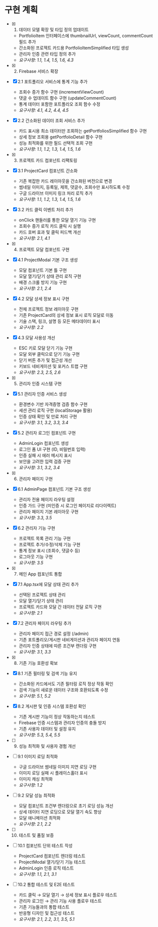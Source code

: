 # 구현 계획

- [x] 1. 데이터 모델 확장 및 타입 정의 업데이트
  - PortfolioItem 인터페이스에 thumbnailUrl, viewCount, commentCount 필드 추가
  - 간소화된 프로젝트 카드용 PortfolioItemSimplified 타입 생성
  - 관리자 인증 관련 타입 정의 추가
  - _요구사항: 1.1, 1.4, 1.5, 1.6, 4.3_

- [x] 2. Firebase 서비스 확장
- [x] 2.1 포트폴리오 서비스에 통계 기능 추가
  - 조회수 증가 함수 구현 (incrementViewCount)
  - 댓글 수 업데이트 함수 구현 (updateCommentCount)
  - 통계 데이터 포함한 포트폴리오 조회 함수 수정
  - _요구사항: 4.1, 4.2, 4.4, 4.5_

- [x] 2.2 간소화된 데이터 조회 서비스 추가
  - 카드 표시용 최소 데이터만 조회하는 getPortfoliosSimplified 함수 구현
  - 상세 정보 조회용 getPortfolioDetail 함수 구현
  - 성능 최적화를 위한 필드 선택적 조회 구현
  - _요구사항: 1.1, 1.2, 1.3, 1.4, 1.5, 1.6_

- [x] 3. 프로젝트 카드 컴포넌트 리팩토링
- [x] 3.1 ProjectCard 컴포넌트 간소화
  - 기존 복잡한 카드 레이아웃을 간소화된 버전으로 변경
  - 썸네일 이미지, 등록일, 제목, 댓글수, 조회수만 표시하도록 수정
  - 구글 드라이브 이미지 링크 처리 로직 추가
  - _요구사항: 1.1, 1.2, 1.3, 1.4, 1.5, 1.6_

- [x] 3.2 카드 클릭 이벤트 처리 추가
  - onClick 핸들러를 통한 모달 열기 기능 구현
  - 조회수 증가 로직 카드 클릭 시 실행
  - 카드 호버 효과 및 클릭 피드백 개선
  - _요구사항: 2.1, 4.1_

- [x] 4. 프로젝트 모달 컴포넌트 구현
- [x] 4.1 ProjectModal 기본 구조 생성
  - 모달 컴포넌트 기본 틀 구현
  - 모달 열기/닫기 상태 관리 로직 구현
  - 배경 스크롤 방지 기능 구현
  - _요구사항: 2.1, 2.4_

- [x] 4.2 모달 상세 정보 표시 구현
  - 전체 프로젝트 정보 레이아웃 구현
  - 기존 ProjectCard의 상세 정보 표시 로직 모달로 이동
  - 기술 스택, 링크, 설명 등 모든 메타데이터 표시
  - _요구사항: 2.2_

- [x] 4.3 모달 사용성 개선
  - ESC 키로 모달 닫기 기능 구현
  - 모달 외부 클릭으로 닫기 기능 구현
  - 닫기 버튼 추가 및 접근성 개선
  - 키보드 네비게이션 및 포커스 트랩 구현
  - _요구사항: 2.3, 2.5, 2.6_

- [x] 5. 관리자 인증 시스템 구현
- [x] 5.1 관리자 인증 서비스 생성
  - 환경변수 기반 자격증명 검증 함수 구현
  - 세션 관리 로직 구현 (localStorage 활용)
  - 인증 상태 확인 및 만료 처리 구현
  - _요구사항: 3.1, 3.2, 3.3, 3.4_

- [x] 5.2 관리자 로그인 컴포넌트 구현
  - AdminLogin 컴포넌트 생성
  - 로그인 폼 UI 구현 (ID, 비밀번호 입력)
  - 인증 실패 시 에러 메시지 표시
  - 보안을 고려한 입력 검증 구현
  - _요구사항: 3.1, 3.2, 3.4_

- [x] 6. 관리자 페이지 구현
- [x] 6.1 AdminPage 컴포넌트 기본 구조 생성
  - 관리자 전용 페이지 라우팅 설정
  - 인증 가드 구현 (미인증 시 로그인 페이지로 리다이렉트)
  - 관리자 페이지 기본 레이아웃 구현
  - _요구사항: 3.3, 3.5_

- [x] 6.2 관리자 기능 구현
  - 프로젝트 목록 관리 기능 구현
  - 프로젝트 추가/수정/삭제 기능 구현
  - 통계 정보 표시 (조회수, 댓글수 등)
  - 로그아웃 기능 구현
  - _요구사항: 3.5_

- [x] 7. 메인 App 컴포넌트 통합
- [x] 7.1 App.tsx에 모달 상태 관리 추가
  - 선택된 프로젝트 상태 관리
  - 모달 열기/닫기 상태 관리
  - 프로젝트 카드와 모달 간 데이터 전달 로직 구현
  - _요구사항: 2.1_

- [x] 7.2 관리자 페이지 라우팅 추가
  - 관리자 페이지 접근 경로 설정 (/admin)
  - 기존 포트폴리오/게시판 네비게이션과 관리자 페이지 연동
  - 관리자 인증 상태에 따른 조건부 렌더링 구현
  - _요구사항: 3.1, 3.3_

- [x] 8. 기존 기능 호환성 확보
- [x] 8.1 기존 필터링 및 검색 기능 유지
  - 간소화된 카드에서도 기존 필터링 로직 정상 작동 확인
  - 검색 기능이 새로운 데이터 구조와 호환되도록 수정
  - _요구사항: 5.1, 5.2_

- [x] 8.2 게시판 및 인증 시스템 호환성 확인
  - 기존 게시판 기능이 정상 작동하는지 테스트
  - Firebase 인증 시스템과 관리자 인증의 충돌 방지
  - 기존 사용자 데이터 및 설정 유지
  - _요구사항: 5.3, 5.4, 5.5_

- [ ] 9. 성능 최적화 및 사용자 경험 개선
- [ ] 9.1 이미지 로딩 최적화
  - 구글 드라이브 썸네일 이미지 지연 로딩 구현
  - 이미지 로딩 실패 시 플레이스홀더 표시
  - 이미지 캐싱 최적화
  - _요구사항: 1.2_

- [ ] 9.2 모달 성능 최적화
  - 모달 컴포넌트 조건부 렌더링으로 초기 로딩 성능 개선
  - 상세 데이터 지연 로딩으로 모달 열기 속도 향상
  - 모달 애니메이션 최적화
  - _요구사항: 2.1, 2.2_

- [ ] 10. 테스트 및 품질 보증
- [ ] 10.1 컴포넌트 단위 테스트 작성
  - ProjectCard 컴포넌트 렌더링 테스트
  - ProjectModal 열기/닫기 기능 테스트
  - AdminLogin 인증 로직 테스트
  - _요구사항: 1.1, 2.1, 3.1_

- [ ] 10.2 통합 테스트 및 E2E 테스트
  - 카드 클릭 → 모달 열기 → 상세 정보 표시 플로우 테스트
  - 관리자 로그인 → 관리 기능 사용 플로우 테스트
  - 기존 기능들과의 통합 테스트
  - 반응형 디자인 및 접근성 테스트
  - _요구사항: 2.1, 2.2, 3.1, 3.5, 5.1_